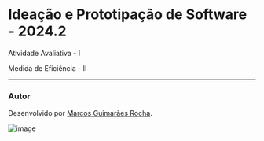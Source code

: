 # Ideação e Prototipação de Software - 2024.2

Atividade Avaliativa - I

Medida de Eficiência - II

---

### Autor
Desenvolvido por [Marcos Guimarães Rocha](https://www.linkedin.com/in/marcos-grocha/).

![image](https://github.com/user-attachments/assets/91853004-e5ac-486b-b7f0-e16ca65e8a96)
